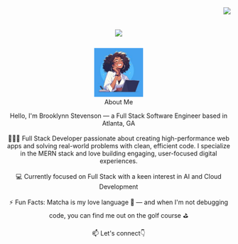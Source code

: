 <img align="right" src="https://visitor-badge.laobi.icu/badge?page_id=brooksteven.brooksteven"/>

<h1 align="center">
    <img src="https://readme-typing-svg.herokuapp.com/?font=Righteous&size=35&center=true&vCenter=true&width=500&height=70&duration=4000&lines=Hi+There!+👋🏾;+I'm+Brooklynn+Stevenson!;" />
</h1>

<p align="center">
    <img src="./assets/download.jpeg" alt="developer gif" width=110px/><br>    About Me</p>

<p align="center">
    Hello, I'm Brooklynn Stevenson — a Full Stack Software Engineer based in Atlanta, GA
    <br><br>
    👩🏽‍💻 Full Stack Developer passionate about creating high-performance web apps and solving real-world problems with clean, efficient code. I specialize in the MERN stack and love building engaging, user-focused digital experiences.
    <br><br>
    💻 Currently focused on Full Stack with a keen interest in AI and Cloud Development
    <br><br>
    ⚡ Fun Facts: Matcha is my love language 🍵 — and when I'm not debugging code, you can find me out on the golf course ⛳
    <br><br>
    📫 Let's connect👇
</p>

